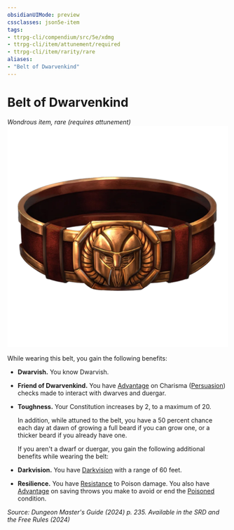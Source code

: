 ```yaml
---
obsidianUIMode: preview
cssclasses: json5e-item
tags:
- ttrpg-cli/compendium/src/5e/xdmg
- ttrpg-cli/item/attunement/required
- ttrpg-cli/item/rarity/rare
aliases: 
- "Belt of Dwarvenkind"
---
```

# Belt of Dwarvenkind
*Wondrous item, rare (requires attunement)*  
![](Інструменти%20ДМ/CLI/items/img/belt-of-dwarvenkind.webp#right)


While wearing this belt, you gain the following benefits:

- **Dwarvish.** You know Dwarvish.  
- **Friend of Dwarvenkind.** You have [Advantage](Інструменти%20ДМ/CLI/rules/variant-rules/advantage-xphb.md) on Charisma ([Persuasion](Інструменти%20ДМ/CLI/rules/skills.md#Persuasion)) checks made to interact with dwarves and duergar.  
- **Toughness.** Your Constitution increases by 2, to a maximum of 20.  

    In addition, while attuned to the belt, you have a 50 percent chance each day at dawn of growing a full beard if you can grow one, or a thicker beard if you already have one.  

    If you aren't a dwarf or duergar, you gain the following additional benefits while wearing the belt:  
- **Darkvision.** You have [Darkvision](Інструменти%20ДМ/CLI/rules/senses.md#Darkvision) with a range of 60 feet.  
- **Resilience.** You have [Resistance](Інструменти%20ДМ/CLI/rules/variant-rules/resistance-xphb.md) to Poison damage. You also have [Advantage](Інструменти%20ДМ/CLI/rules/variant-rules/advantage-xphb.md) on saving throws you make to avoid or end the [Poisoned](Інструменти%20ДМ/CLI/rules/conditions.md#Poisoned) condition.  

*Source: Dungeon Master's Guide (2024) p. 235. Available in the <span title='Systems Reference Document (5.2)'>SRD</span> and the Free Rules (2024)*